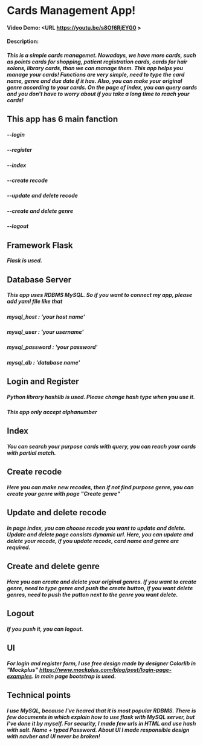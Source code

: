 # Cards Management App!
#### Video Demo:  <URL https://youtu.be/s8Of6RjEYG0 >
#### Description:
##### This is a simple cards managemet. Nowadays, we have more cards, such as points cards for shopping, patient registration cards, cards for hair solons, library cards, than we can manage them. This app helps you manage your cards! Functions are very simple, need to type the card name, genre and due date if it has. Also, you can make your original genre according to your cards. On the page of index, you can query cards and you don't have to worry about if you take a long time to reach your cards! 

## This app has 6 main fanction 
##### --login
##### --register
##### --index
##### --create recode
##### --update and delete recode
##### --create and delete genre 
##### --logout


## Framework Flask
##### Flask is used. 

## Database Server
##### This app uses RDBMS MySQL. So if you want to connect my app, please add yaml file like that
##### mysql_host : 'your host name'
##### mysql_user : 'your username'
##### mysql_password : 'your password'
##### mysql_db : 'database name'

## Login and Register
##### Python library hashlib is used. Please change hash type when you use it.
##### This app only accept alphanumber

## Index
##### You can search your purpose cards with query, you can reach your cards with partial match. 

## Create recode
##### Here you can make new recodes, then if not find purpose genre, you can create your genre with page "Create genre"

## Update and delete recode
##### In page index, you can choose recode you want to update and delete. Update and delete page consists dynamic url. Here, you can update and delete your recode, if you update recode, card name and genre are required.

## Create and delete genre
##### Here you can create and delete your original genres. If you want to create genre, need to type genre and push the create button, if you want delete genres, need to push the putton next to the genre you want delete. 

## Logout 
##### If you push it, you can logout.


## UI
##### For login and register form, I use free design made by designer Colorlib in "Mockplus" https://www.mockplus.com/blog/post/login-page-examples. In main page bootstrap is used. 

## Technical points
##### I use MySQL, because I've heared that it is most popular RDBMS. There is few documents in which explain how to use flask with MySQL server, but I've done it by myself. For security, I made few urls in HTML and use hash with salt. Name + typed Password. About UI I made responsible design with navber and UI never be broken!





